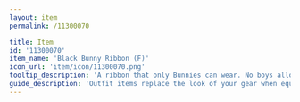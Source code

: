 ```yaml
---
layout: item
permalink: /11300070

title: Item
id: '11300070'
item_name: 'Black Bunny Ribbon (F)'
icon_url: 'item/icon/11300070.png'
tooltip_description: 'A ribbon that only Bunnies can wear. No boys allowed!'
guide_description: 'Outfit items replace the look of your gear when equipped.'
---
```

